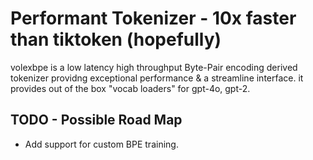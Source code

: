 # Performant Tokenizer - 10x faster than tiktoken (hopefully)

volexbpe is a low latency high throughput Byte-Pair encoding derived tokenizer providng exceptional performance & a streamline interface.
it provides out of the box "vocab loaders" for gpt-4o, gpt-2.

## TODO - Possible Road Map
* Add support for custom BPE training.

